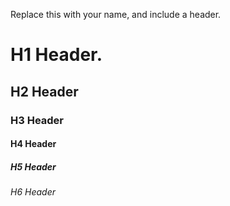 Replace this with your name, and include a header.
# H1 Header. 
##  H2 Header
###  H3 Header
####  H4 Header
#####  H5 Header
######  H6 Header
